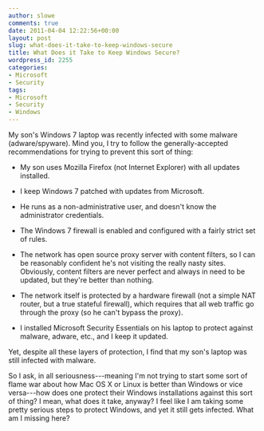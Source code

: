```yaml
---
author: slowe
comments: true
date: 2011-04-04 12:22:56+00:00
layout: post
slug: what-does-it-take-to-keep-windows-secure
title: What Does it Take to Keep Windows Secure?
wordpress_id: 2255
categories:
- Microsoft
- Security
tags:
- Microsoft
- Security
- Windows
---
```


My son's Windows 7 laptop was recently infected with some malware (adware/spyware). Mind you, I try to follow the generally-accepted recommendations for trying to prevent this sort of thing:

* My son uses Mozilla Firefox (not Internet Explorer) with all updates installed.

* I keep Windows 7 patched with updates from Microsoft.

* He runs as a non-administrative user, and doesn't know the administrator credentials.

* The Windows 7 firewall is enabled and configured with a fairly strict set of rules.

* The network has open source proxy server with content filters, so I can be reasonably confident he's not visiting the really nasty sites. Obviously, content filters are never perfect and always in need to be updated, but they're better than nothing.

* The network itself is protected by a hardware firewall (not a simple NAT router, but a true stateful firewall), which requires that all web traffic go through the proxy (so he can't bypass the proxy).

* I installed Microsoft Security Essentials on his laptop to protect against malware, adware, etc., and I keep it updated.

Yet, despite all these layers of protection, I find that my son's laptop was still infected with malware.

So I ask, in all seriousness---meaning I'm not trying to start some sort of flame war about how Mac OS X or Linux is better than Windows or vice versa---how does one protect their Windows installations against this sort of thing? I mean, what does it take, anyway? I feel like I am taking some pretty serious steps to protect Windows, and yet it still gets infected. What am I missing here?
